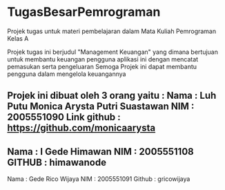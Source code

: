 # TugasBesarPemrograman
Projek tugas untuk materi pembelajaran dalam Mata Kuliah Pemrograman Kelas A

Projek tugas ini berjudul "Management Keuangan" yang dimana bertujuan 
untuk membantu keuangan pengguna aplikasi ini dengan mencatat pemasukan serta pengeluaran
Semoga Projek ini dapat membantu pengguna dalam mengelola keuangannya

Projek ini dibuat oleh 3 orang yaitu : 
Nama        : Luh Putu Monica Arysta Putri Suastawan
NIM         : 2005551090
Link github : https://github.com/monicaarysta
----------------------------------------------------
Nama        : I Gede Himawan
NIM         : 2005551108
GITHUB      : himawanode
----------------------------------------------------
Nama        : Gede Rico Wijaya
NIM         : 2005551091 
Github      : gricowijaya


